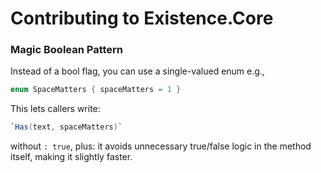 Contributing to Existence.Core
==============================

### Magic Boolean Pattern

Instead of a bool flag, you can use a single-valued enum e.g.,

```cs
enum SpaceMatters { spaceMatters = 1 }
```

This lets callers write:

```cs
`Has(text, spaceMatters)`
```

without `: true`, plus: it avoids unnecessary true/false logic in the method itself, making it slightly faster.